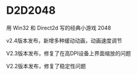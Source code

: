 # D2D2048

用 Win32 和 Direct2d 写的经典小游戏 2048

v2.4版本发布，新增多种缓动动画，动画速度调节

V2.3版本发布，修复了在高DPI设备上界面缩放的问题

V2.2版本发布，修复了稳定性问题

